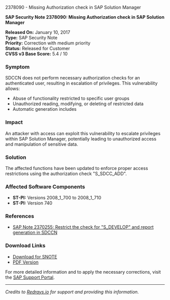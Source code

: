 2378090 - Missing Authorization check in SAP Solution Manager

**SAP Security Note 2378090: Missing Authorization check in SAP Solution Manager**

**Released On:** January 10, 2017  
**Type:** SAP Security Note  
**Priority:** Correction with medium priority  
**Status:** Released for Customer  
**CVSS v3 Base Score:** 5.4 / 10

### **Symptom**
SDCCN does not perform necessary authorization checks for an authenticated user, resulting in escalation of privileges. This vulnerability allows:
- Abuse of functionality restricted to specific user groups
- Unauthorized reading, modifying, or deleting of restricted data
- Automatic generation includes

### **Impact**
An attacker with access can exploit this vulnerability to escalate privileges within SAP Solution Manager, potentially leading to unauthorized access and manipulation of sensitive data.

### **Solution**
The affected functions have been updated to enforce proper access restrictions using the authorization check "S_SDCC_ADD".

### **Affected Software Components**
- **ST-PI:** Versions 2008_1_700 to 2008_1_710
- **ST-PI:** Version 740

### **References**
- [SAP Note 2370255: Restrict the check for "S_DEVELOP" and report generation in SDCCN](https://me.sap.com/notes/2370255)

### **Download Links**
- [Download for SNOTE](https://me.sap.com/notes/0040000014028262017)
- [PDF Version](https://me.sap.com/notes/0002378090?language=en-US&token=749074AA9F0174DC936737394D9CF3D7)

For more detailed information and to apply the necessary corrections, visit the [SAP Support Portal](https://me.sap.com/notes/2378090).

---

*Credits to [Redrays.io](https://redrays.io) for support and providing this information.*